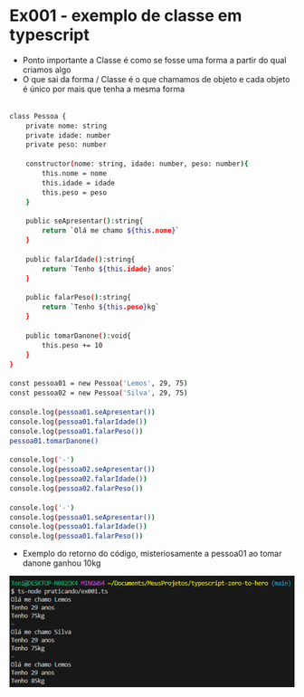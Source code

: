# Ex001 - exemplo de classe em typescript

- Ponto importante a Classe é como se fosse uma forma a partir do qual criamos algo
- O que sai da forma / Classe é o que chamamos de objeto e cada objeto é único por mais que tenha a mesma forma

```bash

class Pessoa {
    private nome: string
    private idade: number
    private peso: number

    constructor(nome: string, idade: number, peso: number){
        this.nome = nome
        this.idade = idade
        this.peso = peso
    }

    public seApresentar():string{
        return `Olá me chamo ${this.nome}`
    }

    public falarIdade():string{
        return `Tenho ${this.idade} anos`
    }

    public falarPeso():string{
        return `Tenho ${this.peso}kg`
    }

    public tomarDanone():void{
        this.peso += 10
    }
}

const pessoa01 = new Pessoa('Lemos', 29, 75)
const pessoa02 = new Pessoa('Silva', 29, 75)

console.log(pessoa01.seApresentar())
console.log(pessoa01.falarIdade())
console.log(pessoa01.falarPeso())
pessoa01.tomarDanone()

console.log('-')
console.log(pessoa02.seApresentar())
console.log(pessoa02.falarIdade())
console.log(pessoa02.falarPeso())

console.log('-')
console.log(pessoa01.seApresentar())
console.log(pessoa01.falarIdade())
console.log(pessoa01.falarPeso())


```

- Exemplo do retorno do código, misteriosamente a pessoa01 ao tomar danone ganhou 10kg

![class pessoa](ex001.png)
